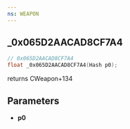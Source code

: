 ```yaml
---
ns: WEAPON
---
```

## _0x065D2AACAD8CF7A4

```c
// 0x065D2AACAD8CF7A4
float _0x065D2AACAD8CF7A4(Hash p0);
```

returns CWeapon+134

## Parameters
* **p0**

